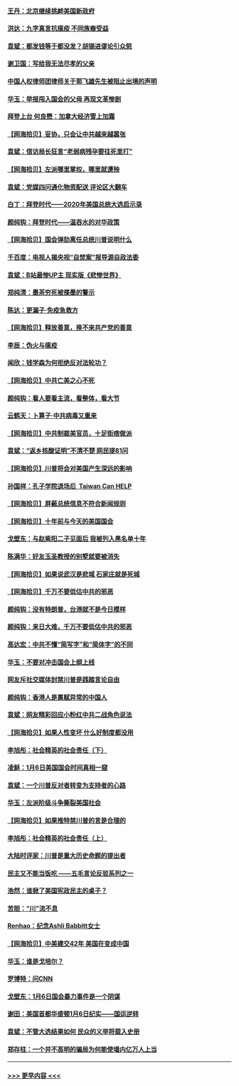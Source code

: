 #### [王丹：北京继续挑衅美国新政府](../pages/nsc993/n12722456.md?t=01312302) 
#### [洪达：九字真言抗瘟疫 不同族裔受益](../pages/nsc993/n12722448.md?t=01312302) 
#### [袁斌：都发钱等于都没发？胡锡进谬论引众怒](../pages/nsc993/n12722393.md?t=01312302) 
#### [谢卫国：写给我无法尽孝的父亲](../pages/nsc993/n12720325.md?t=01312302) 
#### [中国人权律师团律师关于郭飞雄先生被阻止出境的声明](../pages/nsc993/n12720203.md?t=01312302) 
#### [华玉：举报闯入国会的父母 再现文革惨剧](../pages/nsc993/n12719070.md?t=01312302) 
#### [拜登上台 何良懋：加拿大经济雪上加霜](../pages/nsc993/n12718943.md?t=01312302) 
#### [【网海拾贝】妥协，只会让中共越来越嚣张](../pages/nsc993/n12717392.md?t=01312302) 
#### [袁斌：信访局长狂言“老弱病残孕要往死里打”](../pages/nsc993/n12717343.md?t=01312302) 
#### [【网海拾贝】左派哪里掌权，哪里就遭殃](../pages/nsc993/n12715009.md?t=01312302) 
#### [袁斌：党媒四问通化物资配送 评论区大翻车](../pages/nsc993/n12714950.md?t=01312302) 
#### [白丁：拜登时代——2020年美国总统大选启示录](../pages/nsc993/n12714920.md?t=01312302) 
#### [颜纯钩：拜登时代——温吞水的对华政策](../pages/nsc993/n12713245.md?t=01312302) 
#### [【网海拾贝】国会弹劾离任总统川普说明什么](../pages/nsc993/n12712816.md?t=01312302) 
#### [千百度：电视人揭央视“自焚案”报导源自政法委](../pages/nsc993/n12709760.md?t=01312302) 
#### [袁斌：B站最惨UP主 现实版《悲惨世界》](../pages/nsc993/n12709686.md?t=01312302) 
#### [郑纯清：墨茶穷死被搽墨的警示](../pages/nsc993/n12709262.md?t=01312302) 
#### [陈达：更漏子·免疫急救方](../pages/nsc993/n12709244.md?t=01312302) 
#### [【网海拾贝】释放善意，换不来共产党的善意](../pages/nsc993/n12708361.md?t=01312302) 
#### [李辰：伪火与瘟疫](../pages/nsc993/n12707981.md?t=01312302) 
#### [闻欣：钱学森为何拒绝反对法轮功？](../pages/nsc993/n12707407.md?t=01312302) 
#### [【网海拾贝】中共亡美之心不死](../pages/nsc993/n12707621.md?t=01312302) 
#### [颜纯钩：看人要看主流，看整体，看大节](../pages/nsc993/n12707536.md?t=01312302) 
#### [云鹤天：卜算子‧中共病毒又重来](../pages/nsc993/n12707408.md?t=01312302) 
#### [【网海拾贝】中共制裁美官员，十足街痞做派](../pages/nsc993/n12705115.md?t=01312302) 
#### [袁斌：“返乡核酸证明”不清不楚 网民提81问](../pages/nsc993/n12704982.md?t=01312302) 
#### [【网海拾贝】川普将会对美国产生深远的影响](../pages/nsc993/n12703045.md?t=01312302) 
#### [孙国祥：孔子学院退场后  Taiwan Can HELP](../pages/nsc993/n12702430.md?t=01312302) 
#### [【网海拾贝】屏蔽总统信息不符合新闻规则](../pages/nsc993/n12699998.md?t=01312302) 
#### [【网海拾贝】十年前与今天的美国国会](../pages/nsc993/n12696993.md?t=01312302) 
#### [戈壁东：与赵紫阳二子见面后 我被列入黑名单十年](../pages/nsc993/n12696215.md?t=01312302) 
#### [陈满华：好友玉圣教授的别墅就要被消失](../pages/nsc993/n12695411.md?t=01312302) 
#### [【网海拾贝】如果说武汉是悲城 石家庄就是死城](../pages/nsc993/n12694589.md?t=01312302) 
#### [【网海拾贝】千万不要低估中共的邪恶](../pages/nsc993/n12692771.md?t=01312302) 
#### [颜纯钩：没有特朗普，台港就不是今日模样](../pages/nsc993/n12692678.md?t=01312302) 
#### [颜纯钩：来日大难，千万不要低估中共的邪恶](../pages/nsc993/n12692080.md?t=01312302) 
#### [高达宏：中共不懂“简写字”和“简体字”的不同](../pages/nsc993/n12692068.md?t=01312302) 
#### [华玉：不要对冲击国会上纲上线](../pages/nsc993/n12689948.md?t=01312302) 
#### [网友斥社交媒体封禁川普是践踏言论自由](../pages/nsc993/n12687482.md?t=01312302) 
#### [颜纯钩：香港人是禀赋异常的中国人](../pages/nsc993/n12685142.md?t=01312302) 
#### [袁斌：网友精彩回应小粉红中共二战角色说法](../pages/nsc993/n12684994.md?t=01312302) 
#### [【网海拾贝】如果人性变坏 什么好制度都没用](../pages/nsc993/n12683000.md?t=01312302) 
#### [李旭彤：社会精英的社会责任（下）](../pages/nsc993/n12680604.md?t=01312302) 
#### [凌稣：1月6日美国国会时间真相一窥](../pages/nsc993/n12682780.md?t=01312302) 
#### [袁斌：一个川普反对者转变为支持者的心路](../pages/nsc993/n12682700.md?t=01312302) 
#### [华玉：左派阶级斗争撕裂美国社会](../pages/nsc993/n12681226.md?t=01312302) 
#### [【网海拾贝】如果推特禁川普的言是合理的](../pages/nsc993/n12681232.md?t=01312302) 
#### [李旭彤：社会精英的社会责任（上）](../pages/nsc993/n12680501.md?t=01312302) 
#### [大陆时评家：川普是重大历史命题的提出者](../pages/nsc993/n12679904.md?t=01312302) 
#### [民主又不能当饭吃 ——五毛言论反驳系列之一](../pages/nsc993/n12679877.md?t=01312302) 
#### [浩然：谁掀了美国宪政民主的桌子？](../pages/nsc993/n12679850.md?t=01312302) 
#### [苦胆：“川”流不息](../pages/nsc993/n12678388.md?t=01312302) 
#### [Renhao：纪念Ashli Babbitt女士](../pages/nsc993/n12678359.md?t=01312302) 
#### [【网海拾贝】中美建交42年 美国在变成中国](../pages/nsc993/n12678324.md?t=01312302) 
#### [华玉：谁是戈培尔？](../pages/nsc993/n12677515.md?t=01312302) 
#### [罗博特：问CNN](../pages/nsc993/n12677172.md?t=01312302) 
#### [戈壁东：1月6日国会暴力事件是一个阴谋](../pages/nsc993/n12674639.md?t=01312302) 
#### [谢田：美国首都华盛顿1月6日纪实——国运逆转](../pages/nsc993/n12673190.md?t=01312302) 
#### [袁斌：不管大选结果如何 民众的义举将载入史册](../pages/nsc993/n12672787.md?t=01312302) 
#### [郑存柱：一个并不高明的骗局为何能使墙内亿万人上当](../pages/nsc993/n12671449.md?t=01312302) 

----
#### [ >>> 更早内容 <<< ](../indexes/nsc993-earlier.md)
